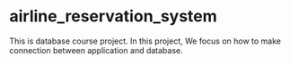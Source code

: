 # airline_reservation_system
This is database course project. In this project, We focus on how to make connection between application and database. 
